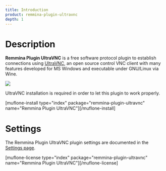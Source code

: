 ```yaml
---
title: Introduction
product: remmina-plugin-ultravnc
depth: 1
---
```


# Description

**Remmina Plugin UltraVNC** is a free software protocol plugin to establish connections using [UltraVNC](http://www.uvnc.com/), an open source control VNC client with many features developed for MS Windows and executable under GNU/Linux via Wine.

![](/resources/remmina-plugin-ultravnc/archive/latest/english/general.png?classes=center)

UltraVNC installation is required in order to let this plugin to work properly.

[muflone-install type="index" package="remmina-plugin-ultravnc" name="Remmina Plugin UltraVNC"][/muflone-install]

# Settings
The Remmina Plugin UltraVNC plugin settings are documented in the [Settings page](../settings).

[muflone-license type="index" package="remmina-plugin-ultravnc" name="Remmina Plugin UltraVNC"][/muflone-license]
